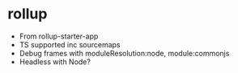 # rollup

- From rollup-starter-app
- TS supported inc sourcemaps
- Debug frames with moduleResolution:node, 
module:commonjs
- Headless with Node?